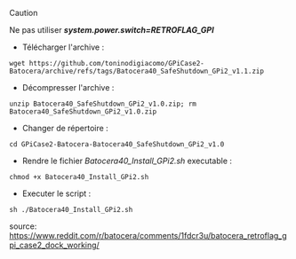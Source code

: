 > [!CAUTION]
> Ne pas utiliser ***system.power.switch=RETROFLAG_GPI***

- Télécharger l'archive :
```
wget https://github.com/toninodigiacomo/GPiCase2-Batocera/archive/refs/tags/Batocera40_SafeShutdown_GPi2_v1.1.zip
```
- Décompresser l'archive :
```
unzip Batocera40_SafeShutdown_GPi2_v1.0.zip; rm Batocera40_SafeShutdown_GPi2_v1.0.zip
```
- Changer de répertoire :
```
cd GPiCase2-Batocera-Batocera40_SafeShutdown_GPi2_v1.0
```
- Rendre le fichier _Batocera40_Install_GPi2.sh_ executable : 
```
chmod +x Batocera40_Install_GPi2.sh
```
- Executer le script : 
```
sh ./Batocera40_Install_GPi2.sh
```


source: https://www.reddit.com/r/batocera/comments/1fdcr3u/batocera_retroflag_gpi_case2_dock_working/
